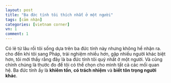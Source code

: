 ```yaml
---
layout: post
title: "Ba đức tính tôi thích nhất ở một người"
tags: [cảm nhận]
categories: [vietnam corner]
vn: 1
comment: 1
---
```


Có lẽ từ lâu rồi tôi sống dựa trên ba đức tính này nhưng không hề nhận ra. cho đến khi tôi sang Pháp, trải nghiệm nhiều hơn, gặp nhiều người khác biệt hơn, tôi mới thấy rằng đây là ba đức tính tôi quý nhất ở một người. Và cũng chính chúng là thước đo để tôi có thể chọn cho mình tất cả các mối quan hệ. Ba đức tính ấy là **khiêm tốn**, **có trách nhiệm** và **biết tôn trọng người khác**.